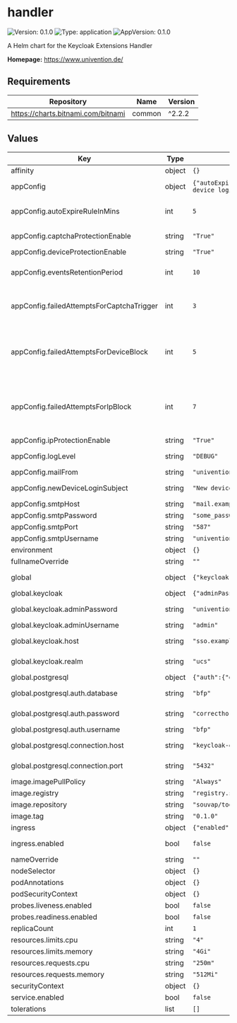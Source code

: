# handler

![Version: 0.1.0](https://img.shields.io/badge/Version-0.1.0-informational?style=flat-square) ![Type: application](https://img.shields.io/badge/Type-application-informational?style=flat-square) ![AppVersion: 0.1.0](https://img.shields.io/badge/AppVersion-0.1.0-informational?style=flat-square)

A Helm chart for the Keycloak Extensions Handler

**Homepage:** <https://www.univention.de/>

## Requirements

| Repository | Name | Version |
|------------|------|---------|
| https://charts.bitnami.com/bitnami | common | ^2.2.2 |

## Values

| Key | Type | Default | Description |
|-----|------|---------|-------------|
| affinity | object | `{}` |  |
| appConfig | object | `{"autoExpireRuleInMins":5,"captchaProtectionEnable":"True","deviceProtectionEnable":"True","eventsRetentionPeriod":10,"failedAttemptsForCaptchaTrigger":3,"failedAttemptsForDeviceBlock":5,"failedAttemptsForIpBlock":7,"ipProtectionEnable":"True","logLevel":"DEBUG","mailFrom":"univention@example.org","newDeviceLoginSubject":"New device login","smtpHost":"mail.example.org","smtpPassword":"some_password","smtpPort":"587","smtpUsername":"univention"}` | Application configuration of the Handler |
| appConfig.autoExpireRuleInMins | int | `5` | Minutes to automatically expire actions such as IP and device blocks and reCaptcha prompt |
| appConfig.captchaProtectionEnable | string | `"True"` | Whether to enable reCaptcha prompting protection |
| appConfig.deviceProtectionEnable | string | `"True"` | Whether to enable device blocking |
| appConfig.eventsRetentionPeriod | int | `10` | Minutes to buffer Keycloak events locally, allowing to persist more than the configured in Keycloak |
| appConfig.failedAttemptsForCaptchaTrigger | int | `3` | Number of failed login attempts within the minutes of `EVENTS_RETENTION_MINUTES` to enforce reCaptcha prompt |
| appConfig.failedAttemptsForDeviceBlock | int | `5` | Number of failed login attempts within the minutes of `EVENTS_RETENTION_MINUTES` to trigger a device block. Should be greater than `FAILED_ATTEMPTS_FOR_CAPTCHA_TRIGGER` if it is enabled |
| appConfig.failedAttemptsForIpBlock | int | `7` | Number of failed login attempts within the minutes of `EVENTS_RETENTION_MINUTES` to trigger an IP block. Should be grater than `FAILED_ATTEMPTS_FOR_DEVICE_BLOCK` if it is enabled |
| appConfig.ipProtectionEnable | string | `"True"` | Whether to enable IP blocking |
| appConfig.logLevel | string | `"DEBUG"` | Application LOG level: `DEBUG`, `INFO`, `WARN` or `ERROR` |
| appConfig.mailFrom | string | `"univention@example.org"` | Email to send emails from |
| appConfig.newDeviceLoginSubject | string | `"New device login"` | Subject for email notification to users on New Device Login |
| appConfig.smtpHost | string | `"mail.example.org"` | Email SMTP hostname |
| appConfig.smtpPassword | string | `"some_password"` | Password for SMTP authentication |
| appConfig.smtpPort | string | `"587"` | Email SMTP port |
| appConfig.smtpUsername | string | `"univention"` | Username for SMTP authentication |
| environment | object | `{}` |  |
| fullnameOverride | string | `""` |  |
| global | object | `{"keycloak":{"adminPassword":"univention","adminRealm":null,"adminUsername":"admin","host":"sso.example.com","realm":"ucs"},"postgresql":{"auth":{"database":"bfp","password":"correcthorsebatterystaple","username":"bfp"},"connection":{"host":"keycloak-extensions-postgresql","port":"5432"}}}` | Global Keycloak Extensions configuration values |
| global.keycloak | object | `{"adminPassword":"univention","adminRealm":null,"adminUsername":"admin","host":"sso.example.com","realm":"ucs"}` | External Keycloak global settings |
| global.keycloak.adminPassword | string | `"univention"` | Admin password for Keycloak admin-cli provided user |
| global.keycloak.adminUsername | string | `"admin"` | Admin user for Keycloak admin-cli |
| global.keycloak.host | string | `"sso.example.com"` | Host where keycloak is accessible (specify port if needed) |
| global.keycloak.realm | string | `"ucs"` | Keycloak realm to listen events on (master allows to listen for all realms) |
| global.postgresql | object | `{"auth":{"database":"bfp","password":"correcthorsebatterystaple","username":"bfp"},"connection":{"host":"keycloak-extensions-postgresql","port":"5432"}}` | PostgreSQL global settings |
| global.postgresql.auth.database | string | `"bfp"` | Database for the proxy and handler to use |
| global.postgresql.auth.password | string | `"correcthorsebatterystaple"` | Password for the PostgreSQL database |
| global.postgresql.auth.username | string | `"bfp"` | User for the PostgreSQL database |
| global.postgresql.connection.host | string | `"keycloak-extensions-postgresql"` | Hostname or IP address of the server hosting the PostgreSQL database |
| global.postgresql.connection.port | string | `"5432"` | Port number that the PostgreSQL database is exposed on |
| image.imagePullPolicy | string | `"Always"` |  |
| image.registry | string | `"registry.souvap-univention.de"` |  |
| image.repository | string | `"souvap/tooling/images/keycloak-extensions/keycloak-handler"` |  |
| image.tag | string | `"0.1.0"` |  |
| ingress | object | `{"enabled":false}` | Kubernetes ingress |
| ingress.enabled | bool | `false` | Set this to `true` in order to enable the installation on Ingress related objects. |
| nameOverride | string | `""` |  |
| nodeSelector | object | `{}` |  |
| podAnnotations | object | `{}` |  |
| podSecurityContext | object | `{}` |  |
| probes.liveness.enabled | bool | `false` |  |
| probes.readiness.enabled | bool | `false` |  |
| replicaCount | int | `1` |  |
| resources.limits.cpu | string | `"4"` |  |
| resources.limits.memory | string | `"4Gi"` |  |
| resources.requests.cpu | string | `"250m"` |  |
| resources.requests.memory | string | `"512Mi"` |  |
| securityContext | object | `{}` |  |
| service.enabled | bool | `false` |  |
| tolerations | list | `[]` |  |
